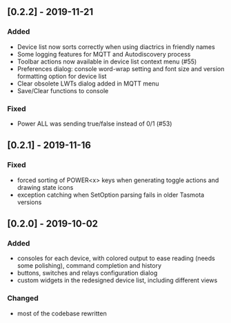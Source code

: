 ## [0.2.2] - 2019-11-21
### Added
- Device list now sorts correctly when using diactrics in friendly names
- Some logging features for MQTT and Autodiscovery process
- Toolbar actions now available in device list context menu (#55)
- Preferences dialog: console word-wrap setting and font size and version formatting option for device list
- Clear obsolete LWTs dialog added in MQTT menu
- Save/Clear functions to console

### Fixed
- Power ALL was sending true/false instead of 0/1 (#53)

## [0.2.1] - 2019-11-16
### Fixed
- forced sorting of POWER\<x\> keys when generating toggle actions and drawing state icons
- exception catching when SetOption parsing fails in older Tasmota versions 

## [0.2.0] - 2019-10-02
### Added
- consoles for each device, with colored output to ease reading (needs some polishing), command completion and history
- buttons, switches and relays configuration dialog
- custom widgets in the redesigned device list, including different views

### Changed
- most of the codebase rewritten